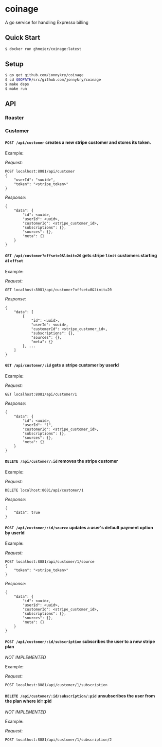 # coinage
A go service for handling Expresso billing

## Quick Start
```bash
$ docker run ghmeier/coinage:latest
```

## Setup
```bash
$ go get github.com/jonnykry/coinage
$ cd $GOPATH/src/github.com/jonnykry/coinage
$ make deps
$ make run
```

## API

### Roaster

### Customer

#### `POST /api/customer` creates a new stripe customer and stores its token.

Example:

*Request:*
```
POST localhost:8081/api/customer
{
	"userId": "<uuid>",
	"token": "<stripe_token>"
}
```

*Response:*
```
{
	"data": {
		"id": <uuid>,
		"userId": <uuid>,
		"customerId": <stripe_customer_id>,
		"subscriptions": {},
		"sources": {},
		"meta": {}
	}
}
```

#### `GET /api/customer?offset=0&limit=20` gets stripe `limit` customers starting at `offset`

Example:

*Request:*
```
GET localhost:8081/api/customer?offset=0&limit=20
```

*Response:*
```
{
	"data": [
		{
			"id": <uuid>,
			"userId": <uuid>,
			"customerId": <stripe_customer_id>,
			"subscriptions": {},
			"sources": {},
			"meta": {}
		}, ...
	]
}
```


#### `GET /api/customer/:id` gets a stripe customer by userId

Example:

*Request:*
```
GET localhost:8081/api/customer/1
```

*Response:*
```
{
	"data": {
		"id": <uuid>,
		"userId": "1",
		"customerId": <stripe_customer_id>,
		"subscriptions": {},
		"sources": {},
		"meta": {}
	}
}
```

#### `DELETE /api/customer/:id` removes the stripe customer

Example:

*Request:*
```
DELETE localhost:8081/api/customer/1
```

*Response:*
```
{
	"data": true
}
```

#### `POST /api/customer/:id/source` updates a user's default payment option by userId

Example:

*Request:*
```
POST localhost:8081/api/customer/1/source
{
	"token": "<stripe_token>"
}
```

*Response:*
```
{
	"data": {
		"id": <uuid>,
		"userId": <uuid>,
		"customerId": <stripe_customer_id>,
		"subscriptions": {},
		"sources": {},
		"meta": {}
	}
}
```

#### `POST /api/customer/:id/subscription` subscribes the user to a new stripe plan

*NOT IMPLEMENTED*

Example:

*Request:*
```
POST localhost:8081/api/customer/1/subscription
```

#### `DELETE /api/customer/:id/subscription/:pid` unsubscribes the user from the plan where id=:pid

*NOT IMPLEMENTED*

Example:

*Request:*
```
POST localhost:8081/api/customer/1/subscription/2
```